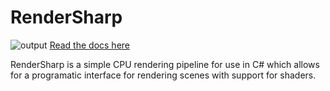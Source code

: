 # RenderSharp
![output](https://github.com/LilTOJustice/RenderSharp/assets/57810291/cb006f3f-e815-4229-acff-0a7ab9aba1ac)
[Read the docs here](https://liltojustice.github.io/RenderSharp/api/RenderSharp.html)

RenderSharp is a simple CPU rendering pipeline for use in C# which allows for a programatic interface for rendering scenes with support for shaders.

